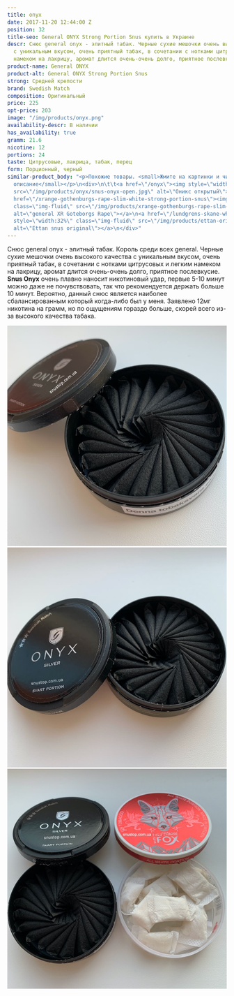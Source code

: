 ```yaml
---
title: onyx
date: 2017-11-20 12:44:00 Z
position: 32
title-seo: General ONYX Strong Portion Snus купить в Украине
descr: Снюс general onyx - элитный табак. Черные сухие мешочки очень высокого качества
  с уникальным вкусом, очень приятный табак, в сочетании с нотками цитрусовых и легким
  намеком на лакрицу, аромат длится очень-очень долго, приятное послевкусие.
product-name: General ONYX
product-alt: General ONYX Strong Portion Snus
strong: Средней крепости
brand: Swedish Match
composition: Оригинальный
price: 225
opt-price: 203
image: "/img/products/onyx.png"
availability-descr: В наличии
has_availability: true
gramm: 21.6
nicotine: 12
portions: 24
taste: Цитрусовые, лакрица, табак, перец
form: Порционный, черный
similar-product_body: "<p>Похожие товары. <small>Жмите на картинки и читайте полное
  описание</small></p>\n<div>\n\t\t<a href=\"/onyx\"><img style=\"width:32%\" class=\"img-fluid\"
  src=\"/img/products/onyx/snus-onyx-open.jpg\" alt=\"Оникс открытый\"></a>\n\t\t<a
  href=\"/xrange-gothenburgs-rape-slim-white-strong-portion-snus\"><img style=\"width:32%\"
  class=\"img-fluid\" src=\"/img/products/xrange-gothenburgs-rape-slim-white-strong-snus.jpg\"
  alt=\"general XR Goteborgs Rape\"></a>\n<a href=\"/lundgrens-skane-white-portion-snus\"><img
  style=\"width:32%\" class=\"img-fluid\" src=\"/img/products/ettan-original-portion.png\"
  alt=\"Ettan snus original\"></a>\n</div>"
---
```


Снюс general onyx - элитный табак. Король среди всех general.
Черные сухие мешочки очень высокого качества с уникальным вкусом, очень приятный табак, в сочетании с нотками цитрусовых и легким намеком на лакрицу, аромат длится очень-очень долго, приятное послевкусие.
**Snus Onyx** очень плавно наносит никотиновый удар, первые 5-10 минут можно даже не почувствовать, так что рекомендуется держать больше 10 минут.
Вероятно, данный снюс является наиболее сбалансированным который когда-либо был у меня.
Заявлено 12мг никотина на грамм, но по ощущениям гораздо больше, скорей всего из-за высокого качества табака.
<div class="popup-gallery d-flex mb-2">
	<a class="mr-2" href="/img/products/onyx/snus-onyx-open.jpg" title="Снюс general onyx - элитный табак"><img class="img-fluid" src="/img/products/onyx/snus-onyx-open.jpg" alt="General onyx snus open"></a>
	<a class="mr-2" href="/img/products/onyx/onyx-snus-open.jpg" title="Оникс 24 порции"><img class="img-fluid" src="/img/products/onyx/onyx-snus-open.jpg" alt="Снюс оникс черные пакетики"></a>
	<a href="/img/products/onyx/onyx-fox-open.jpg" title="Черные и белые пакеты <a href='/white-fox-full-charge'>fox all white charge</a>"><img class="img-fluid" src="/img/products/onyx/onyx-fox-open.jpg" alt="Снюс черные и белые пакетики fox"></a>
</div>